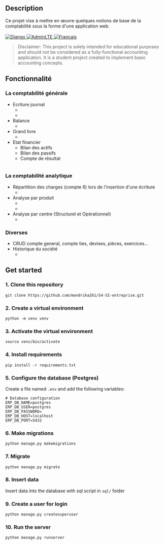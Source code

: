 ## Description
Ce projet vise à mettre en œuvre quelques notions de base de la comptabilité sous la forme d'une application web.
<br>
<br>
<a href="">
  <img src="https://badgen.net/badge/django/4.2.1/green?icon=pypi" alt="Django">
</a>
<a href="">
  <img src="https://badgen.net/badge/AdminLTE/4.2.1/?icon=github" alt="AdminLTE">
</a>
<a href="">
  <img src="https://badgen.net/badge/Language/French/purple?icon=wiki" alt="Francais">
</a>
<br>

> Disclaimer: This project is solely intended for educational purposes and should not be considered as a fully-functional accounting application. It is a student project created to implement basic accounting concepts.

## Fonctionnalité
### La comptabilité générale
- Ecriture journal
  - <img src="readme_files/choix_journal.png" alt="">
  - <img src="readme_files/ecriture.png" alt="">
- Balance
  - <img src="readme_files/balance.png" alt="">
- Grand livre
  - <img src="readme_files/grand_livre.png" alt="">
- Etat financier
  - Bilan des actifs
  - Bilan des passifs
  - Compte de résultat
<img src="readme_files/etat_financier.png" alt="">

### La comptabilité analytique
- Répartition des charges (compte 6) lors de l'insertion d'une écriture
  - <img src="readme_files/insertion_charge.png" alt="">
- Analyse par produit
  - <img src="readme_files/analytique_produit.png" alt="">
  - <img src="readme_files/analytique_produit2.png" alt="">
- Analyse par centre (Structurel et Opérationnel)
  - <img src="readme_files/analytique_centre.png" alt="">
  
### Diverses
- CRUD compte general, compte ties, devises, pièces, exercices...
- Historique du société
  - <img src="readme_files/historique.png" alt="">
  
## Get started
### 1. Clone this repository
```git clone https://github.com/mendrika261/S4-SI-entreprise.git```
### 2. Create a virtual environment
```python -m venv venv```
### 3. Activate the virtual environment
```source venv/bin/activate```
### 4. Install requirements
```pip install -r requirements.txt```
### 5. Configure the database (Postgres)
Create a file named `.env` and add the following variables:
```
# Database configuration
ERP_DB_NAME=postgres
ERP_DB_USER=postgres
ERP_DB_PASSWORD=
ERP_DB_HOST=localhost
ERP_DB_PORT=5432
```
### 6. Make migrations
```python manage.py makemigrations```
### 7. Migrate
```python manage.py migrate```
### 8. Insert data
Insert data into the database with sql script in `sql/` folder
### 9. Create a user for login
```python manage.py createsuperuser```
### 10. Run the server
```python manage.py runserver```
